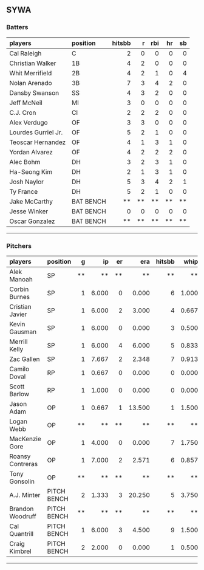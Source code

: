 ## SYWA

### Batters

 
|players             |position  | hitsbb|  r| rbi| hr| sb| 
|:-------------------|:---------|------:|--:|---:|--:|--:| 
|Cal Raleigh         |C         |      2|  0|   0|  0|  0| 
|Christian Walker    |1B        |      4|  2|   0|  0|  0| 
|Whit Merrifield     |2B        |      4|  2|   1|  0|  4| 
|Nolan Arenado       |3B        |      7|  3|   4|  2|  0| 
|Dansby Swanson      |SS        |      4|  3|   2|  0|  0| 
|Jeff McNeil         |MI        |      3|  0|   0|  0|  0| 
|C.J. Cron           |CI        |      2|  2|   2|  0|  0| 
|Alex Verdugo        |OF        |      3|  3|   0|  0|  0| 
|Lourdes Gurriel Jr. |OF        |      5|  2|   1|  0|  0| 
|Teoscar Hernandez   |OF        |      4|  1|   3|  1|  0| 
|Yordan Alvarez      |OF        |      4|  2|   2|  2|  0| 
|Alec Bohm           |DH        |      3|  2|   3|  1|  0| 
|Ha-Seong Kim        |DH        |      2|  1|   3|  1|  0| 
|Josh Naylor         |DH        |      5|  3|   4|  2|  1| 
|Ty France           |DH        |      5|  2|   1|  0|  0| 
|Jake McCarthy       |BAT BENCH |     **| **|  **| **| **| 
|Jesse Winker        |BAT BENCH |      0|  0|   0|  0|  0| 
|Oscar Gonzalez      |BAT BENCH |     **| **|  **| **| **| 


* * *

### Pitchers

 
|players          |position    |  g|    ip| er|    era| hitsbb|  whip| so|  w| sv| 
|:----------------|:-----------|--:|-----:|--:|------:|------:|-----:|--:|--:|--:| 
|Alek Manoah      |SP          | **|    **| **|     **|     **|    **| **| **| **| 
|Corbin Burnes    |SP          |  1| 6.000|  0|  0.000|      6| 1.000|  7|  1|  0| 
|Cristian Javier  |SP          |  1| 6.000|  2|  3.000|      4| 0.667| 11|  1|  0| 
|Kevin Gausman    |SP          |  1| 6.000|  0|  0.000|      3| 0.500|  9|  0|  0| 
|Merrill Kelly    |SP          |  1| 6.000|  4|  6.000|      5| 0.833|  6|  0|  0| 
|Zac Gallen       |SP          |  1| 7.667|  2|  2.348|      7| 0.913|  6|  1|  0| 
|Camilo Doval     |RP          |  1| 0.667|  0|  0.000|      0| 0.000|  2|  0|  0| 
|Scott Barlow     |RP          |  1| 1.000|  0|  0.000|      0| 0.000|  0|  1|  0| 
|Jason Adam       |OP          |  1| 0.667|  1| 13.500|      1| 1.500|  0|  0|  0| 
|Logan Webb       |OP          | **|    **| **|     **|     **|    **| **| **| **| 
|MacKenzie Gore   |OP          |  1| 4.000|  0|  0.000|      7| 1.750|  3|  0|  0| 
|Roansy Contreras |OP          |  1| 7.000|  2|  2.571|      6| 0.857|  1|  0|  0| 
|Tony Gonsolin    |OP          | **|    **| **|     **|     **|    **| **| **| **| 
|A.J. Minter      |PITCH BENCH |  2| 1.333|  3| 20.250|      5| 3.750|  2|  0|  0| 
|Brandon Woodruff |PITCH BENCH | **|    **| **|     **|     **|    **| **| **| **| 
|Cal Quantrill    |PITCH BENCH |  1| 6.000|  3|  4.500|      9| 1.500|  2|  0|  0| 
|Craig Kimbrel    |PITCH BENCH |  2| 2.000|  0|  0.000|      1| 0.500|  5|  1|  1| 


* * *


